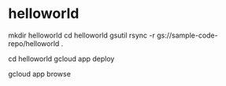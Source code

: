 # helloworld
mkdir helloworld
cd helloworld
gsutil rsync -r gs://sample-code-repo/helloworld .


cd helloworld
gcloud app deploy

gcloud app browse
